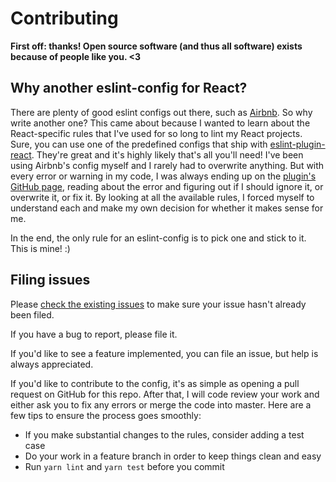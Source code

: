 # Contributing

**First off: thanks! Open source software (and thus all software) exists because of people like you. <3**

## Why another eslint-config for React?

There are plenty of good eslint configs out there, such as [Airbnb](npmjs.com/package/eslint-config-airbnb). So why write another one? This came about because I wanted to learn about the React-specific rules that I've used for so long to lint my React projects. Sure, you can use one of the predefined configs that ship with [eslint-plugin-react](https://github.com/yannickcr/eslint-plugin-react). They're great and it's highly likely that's all you'll need! I've been using Airbnb's config myself and I rarely had to overwrite anything. But with every error or warning in my code, I was always ending up on the [plugin's GitHub page](https://github.com/yannickcr/eslint-plugin-react#list-of-supported-rules), reading about the error and figuring out if I should ignore it, or overwrite it, or fix it. By looking at all the available rules, I forced myself to understand each and make my own decision for whether it makes sense for me.

In the end, the only rule for an eslint-config is to pick one and stick to it. This is mine! :)

## Filing issues

Please [check the existing issues](https://github.com/tricinel/eslint-config-frontwerk-react/issues) to make sure your issue hasn't already been filed.

If you have a bug to report, please file it.

If you'd like to see a feature implemented, you can file an issue, but help is always appreciated.

If you'd like to contribute to the config, it's as simple as opening a pull request on GitHub for this repo. After that, I will code review your work and either ask you to fix any errors or merge the code into master. Here are a few tips to ensure the process goes smoothly:

- If you make substantial changes to the rules, consider adding a test case
- Do your work in a feature branch in order to keep things clean and easy
- Run `yarn lint` and `yarn test` before you commit
